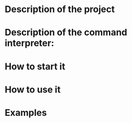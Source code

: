 # Description of the project


# Description of the command interpreter:

# How to start it

# How to use it

# Examples
